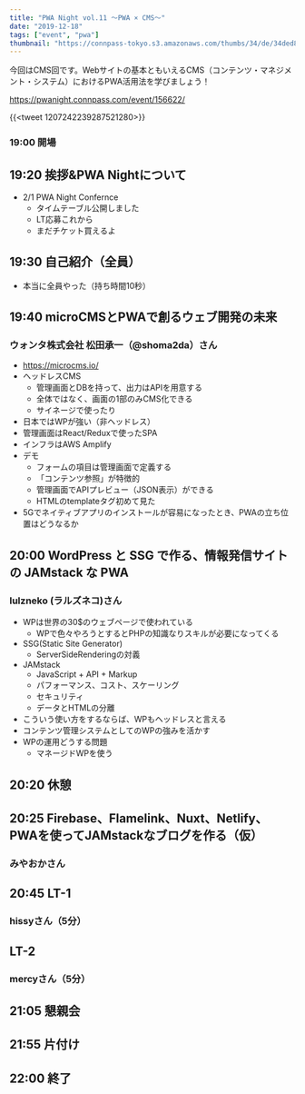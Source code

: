 ```yaml
---
title: "PWA Night vol.11 ～PWA × CMS～"
date: "2019-12-18"
tags: ["event", "pwa"]
thumbnail: "https://connpass-tokyo.s3.amazonaws.com/thumbs/34/de/34ded8d0597173d77961c4f28d74c1ea.png"
---
```


今回はCMS回です。Webサイトの基本ともいえるCMS（コンテンツ・マネジメント・システム）におけるPWA活用法を学びましょう！

https://pwanight.connpass.com/event/156622/

{{<tweet 1207242239287521280>}}

### 19:00	開場

## 19:20	挨拶&PWA Nightについて
* 2/1 PWA Night Confernce
  - タイムテーブル公開しました
  - LT応募これから
  - まだチケット買えるよ

## 19:30	自己紹介（全員）
* 本当に全員やった（持ち時間10秒）

## 19:40	microCMSとPWAで創るウェブ開発の未来
### ウォンタ株式会社 松田承一（@shoma2da）さん
* https://microcms.io/
* ヘッドレスCMS
  - 管理画面とDBを持って、出力はAPIを用意する
  - 全体ではなく、画面の1部のみCMS化できる
  - サイネージで使ったり
* 日本ではWPが強い（非ヘッドレス）
* 管理画面はReact/Reduxで使ったSPA
* インフラはAWS Amplify
* デモ
  - フォームの項目は管理画面で定義する
  - 「コンテンツ参照」が特徴的
  - 管理画面でAPIプレビュー（JSON表示）ができる
  - HTMLのtemplateタグ初めて見た
* 5Gでネイティブアプリのインストールが容易になったとき、PWAの立ち位置はどうなるか

## 20:00	WordPress と SSG で作る、情報発信サイト の JAMstack な PWA
### lulzneko (ラルズネコ)さん
* WPは世界の30$のウェブページで使われている
  - WPで色々やろうとするとPHPの知識なりスキルが必要になってくる
* SSG(Static Site Generator)
  - ServerSideRenderingの対義
* JAMstack
  - JavaScript + API + Markup
  - パフォーマンス、コスト、スケーリング
  - セキュリティ
  - データとHTMLの分離
* こういう使い方をするならば、WPもヘッドレスと言える
* コンテンツ管理システムとしてのWPの強みを活かす
* WPの運用どうする問題
  - マネージドWPを使う

## 20:20	休憩

## 20:25	Firebase、Flamelink、Nuxt、Netlify、PWAを使ってJAMstackなブログを作る（仮）
### みやおかさん


## 20:45	LT-1
### hissyさん（5分）


## LT-2
### mercyさん（5分）


## 21:05	懇親会

## 21:55	片付け

## 22:00	終了
